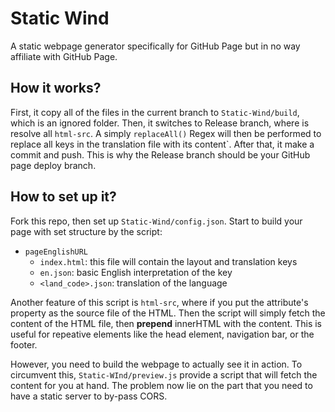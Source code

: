 # Static Wind
A static webpage generator specifically for GitHub Page but in no way affiliate with GitHub Page.

## How it works?
First, it copy all of the files in the current branch to `Static-Wind/build`, which is an ignored folder. Then, it switches to Release branch, where is resolve all `html-src`. A simply `replaceAll()` Regex will then be performed to replace all keys in the translation file with its content`. After that, it make a commit and push. This is why the Release branch should be your GitHub page deploy branch.

## How to set up it?
Fork this repo, then set up `Static-Wind/config.json`. Start to build your page with set structure by the script:
- `pageEnglishURL`
    - `index.html`: this file will contain the layout and translation keys
    - `en.json`: basic English interpretation of the key
    - `<land_code>.json`: translation of the language

Another feature of this script is `html-src`, where if you put the attribute's property as the source file of the HTML. Then the script will simply fetch the content of the HTML file, then **prepend** innerHTML with the content. This is useful for repeative elements like the head element, navigation bar, or the footer.

However, you need to build the webpage to actually see it in action. To circumvent this, `Static-WInd/preview.js` provide a script that will fetch the content for you at hand. The problem now lie on the part that you need to have a static server to by-pass CORS.